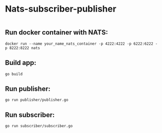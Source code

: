 # Nats-subscriber-publisher

<img alt="" src="https://i.imgur.com/qyGhLjz.gif"/>

## Run docker container with NATS:
```
docker run --name your_name_nats_container -p 4222:4222 -p 6222:6222 -p 8222:8222 nats
```

## Build app:
```
go build
```

## Run publisher:
```
go run publisher/publisher.go
```

## Run subscriber:
```
go run subscriber/subscriber.go
```